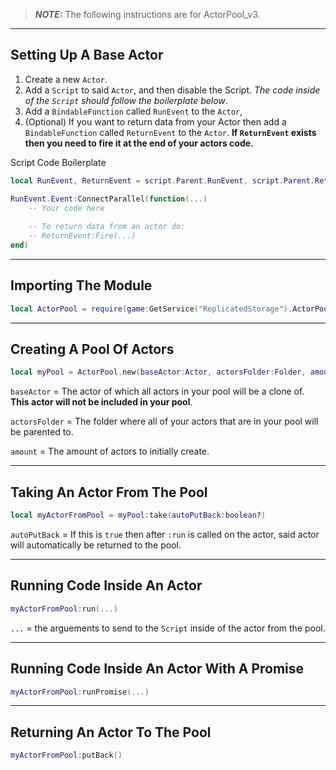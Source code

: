 > **_NOTE:_**  The following instructions are for ActorPool_v3.

- - -

## Setting Up A Base Actor
1. Create a new `Actor`.
2. Add a `Script` to said `Actor`, and then disable the Script. *The code inside of the `Script` should follow the boilerplate below*.
3. Add a `BindableFunction` called `RunEvent` to the `Actor`,
4. (Optional) If you want to return data from your Actor then add a  `BindableFunction` called `ReturnEvent` to the `Actor`. **If `ReturnEvent` exists then you need to fire it at the end of your actors code.**

Script Code Boilerplate
```lua
local RunEvent, ReturnEvent = script.Parent.RunEvent, script.Parent.ReturnEvent

RunEvent.Event:ConnectParallel(function(...)
	-- Your code here
	
	-- To return data from an actor do:
	-- ReturnEvent:Fire(...)
end)
```
- - -

## Importing The Module
```lua
local ActorPool = require(game:GetService("ReplicatedStorage").ActorPool)
```

- - -

## Creating A Pool Of Actors
```lua
local myPool = ActorPool.new(baseActor:Actor, actorsFolder:Folder, amount:number)
```
`baseActor` = The actor of which all actors in your pool will be a clone of. **This actor will not be included in your pool**.

`actorsFolder` = The folder where all of your actors that are in your pool will be parented to. 

`amount` = The amount of actors to initially create. 

- - -

## Taking An Actor From The Pool
```lua
local myActorFromPool = myPool:take(autoPutBack:boolean?)
```
`autoPutBack` = If this is `true` then after `:run` is called on the actor, said actor will automatically be returned to the pool.

- - -

## Running Code Inside An Actor
```lua
myActorFromPool:run(...)
```
`...` = the arguements to send to the `Script` inside of the actor from the pool.
- - -

## Running Code Inside An Actor With A Promise
```lua
myActorFromPool:runPromise(...)
```
- - -

## Returning An Actor To The Pool
```lua
myActorFromPool:putBack()
```
